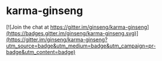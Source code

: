 # karma-ginseng

[![Join the chat at https://gitter.im/ginseng/karma-ginseng](https://badges.gitter.im/ginseng/karma-ginseng.svg)](https://gitter.im/ginseng/karma-ginseng?utm_source=badge&utm_medium=badge&utm_campaign=pr-badge&utm_content=badge)
